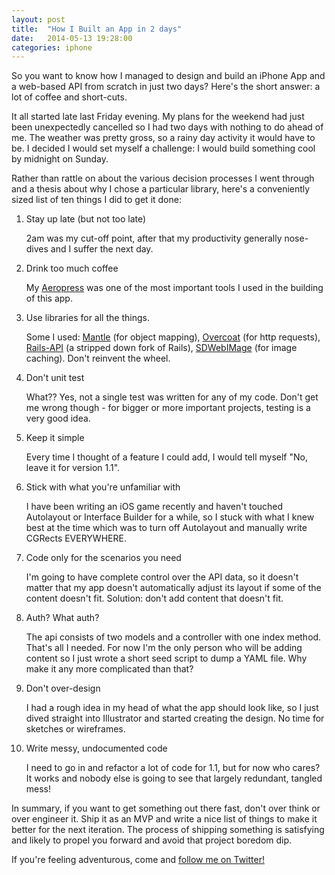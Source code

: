 ```yaml
---
layout: post
title:  "How I Built an App in 2 days"
date:   2014-05-13 19:28:00
categories: iphone
---
```


So you want to know how I managed to design and build an iPhone App and a web-based API from scratch in just two days? Here's the short answer: a lot of coffee and short-cuts.

It all started late last Friday evening. My plans for the weekend had just been unexpectedly cancelled so I had two days with nothing to do ahead of me. The weather was pretty gross, so a rainy day activity it would have to be. I decided I would set myself a challenge: I would build something cool by midnight on Sunday.

Rather than rattle on about the various decision processes I went through and a thesis about why I chose a particular library, here's a conveniently sized list of ten things I did to get it done:

1. Stay up late (but not too late)

	2am was my cut-off point, after that my productivity generally nose-dives and I suffer the next day.

2. Drink too much coffee

	My <a href="http://www.aeropresscoffee.com/" target="_blank">Aeropress</a> was one of the most important tools I used in the building of this app.

3. Use libraries for all the things.

	Some I used: <a href="https://github.com/Mantle/Mantle/" target="_blank">Mantle</a> (for object mapping), <a href="https://github.com/gonzalezreal/Overcoat" target="_blank">Overcoat</a> (for http requests), <a href="https://github.com/rails-api/rails-api" target="_blank">Rails-API</a> (a stripped down fork of Rails), <a href="https://github.com/rs/SDWebImage" target="_blank">SDWebIMage</a> (for image caching). Don't reinvent the wheel.

4. Don't unit test

	What?? Yes, not a single test was written for any of my code. Don't get me wrong though - for bigger or more important projects, testing is a very good idea.

5. Keep it simple

	Every time I thought of a feature I could add, I would tell myself "No, leave it for version 1.1". 

7. Stick with what you're unfamiliar with

	I have been writing an iOS game recently and haven't touched Autolayout or Interface Builder for a while, so I stuck with what I knew best at the time which was to turn off Autolayout and manually write CGRects EVERYWHERE.

8. Code only for the scenarios you need

	I'm going to have complete control over the API data, so it doesn't matter that my app doesn't automatically adjust its layout if some of the content doesn't fit. Solution: don't add content that doesn't fit.

9. Auth? What auth?

	The api consists of two models and a controller with one index method. That's all I needed. For now I'm the only person who will be adding content so I just wrote a short seed script to dump a YAML file. Why make it any more complicated than that?

10. Don't over-design

	I had a rough idea in my head of what the app should look like, so I just dived straight into Illustrator and started creating the design. No time for sketches or wireframes.

6. Write messy, undocumented code

	I need to go in and refactor a lot of code for 1.1, but for now who cares? It works and nobody else is going to see that largely redundant, tangled mess!

In summary, if you want to get something out there fast, don't over think or over engineer it. Ship it as an MVP and write a nice list of things to make it better for the next iteration. The process of shipping something is satisfying and likely to propel you forward and avoid that project boredom dip.

If you're feeling adventurous, come and <a href="https://twitter.com/henryeverett">follow me on Twitter!</a>